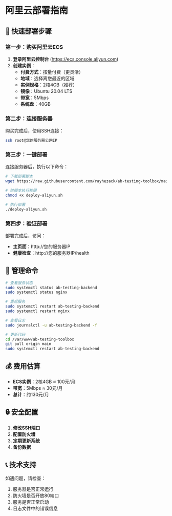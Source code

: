 # 阿里云部署指南

## 🚀 快速部署步骤

### 第一步：购买阿里云ECS

1. **登录阿里云控制台** (https://ecs.console.aliyun.com)
2. **创建实例**：
   - **付费方式**：按量付费（更灵活）
   - **地域**：选择离您最近的区域
   - **实例规格**：2核4GB（推荐）
   - **镜像**：Ubuntu 20.04 LTS
   - **带宽**：5Mbps
   - **系统盘**：40GB

### 第二步：连接服务器

购买完成后，使用SSH连接：
```bash
ssh root@您的服务器公网IP
```

### 第三步：一键部署

连接服务器后，执行以下命令：

```bash
# 下载部署脚本
wget https://raw.githubusercontent.com/rayhezack/ab-testing-toolbox/main/deploy-aliyun.sh

# 给脚本执行权限
chmod +x deploy-aliyun.sh

# 执行部署
./deploy-aliyun.sh
```

### 第四步：验证部署

部署完成后，访问：
- **主页面**：http://您的服务器IP
- **健康检查**：http://您的服务器IP/health

## 🔧 管理命令

```bash
# 查看服务状态
sudo systemctl status ab-testing-backend
sudo systemctl status nginx

# 重启服务
sudo systemctl restart ab-testing-backend
sudo systemctl restart nginx

# 查看日志
sudo journalctl -u ab-testing-backend -f

# 更新代码
cd /var/www/ab-testing-toolbox
git pull origin main
sudo systemctl restart ab-testing-backend
```

## 💰 费用估算

- **ECS实例**：2核4GB ≈ 100元/月
- **带宽**：5Mbps ≈ 30元/月
- **总计**：约130元/月

## 🔒 安全配置

1. **修改SSH端口**
2. **配置防火墙**
3. **定期更新系统**
4. **备份数据**

## 📞 技术支持

如遇问题，请检查：
1. 服务器是否正常运行
2. 防火墙是否开放80端口
3. 服务是否正常启动
4. 日志文件中的错误信息 